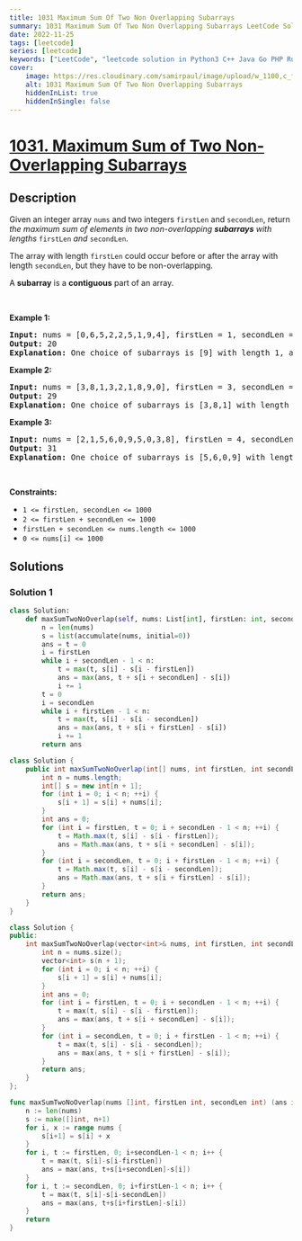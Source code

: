 ```yaml
---
title: 1031 Maximum Sum Of Two Non Overlapping Subarrays
summary: 1031 Maximum Sum Of Two Non Overlapping Subarrays LeetCode Solution Explained
date: 2022-11-25
tags: [leetcode]
series: [leetcode]
keywords: ["LeetCode", "leetcode solution in Python3 C++ Java Go PHP Ruby Swift TypeScript Rust C# JavaScript C", "1031 Maximum Sum Of Two Non Overlapping Subarrays LeetCode Solution Explained in all languages"]
cover:
    image: https://res.cloudinary.com/samirpaul/image/upload/w_1100,c_fit,co_rgb:FFFFFF,l_text:Arial_75_bold:1031 Maximum Sum Of Two Non Overlapping Subarrays - Solution Explained/problem-solving.webp
    alt: 1031 Maximum Sum Of Two Non Overlapping Subarrays
    hiddenInList: true
    hiddenInSingle: false
---
```



# [1031. Maximum Sum of Two Non-Overlapping Subarrays](https://leetcode.com/problems/maximum-sum-of-two-non-overlapping-subarrays)


## Description

<p>Given an integer array <code>nums</code> and two integers <code>firstLen</code> and <code>secondLen</code>, return <em>the maximum sum of elements in two non-overlapping <strong>subarrays</strong> with lengths </em><code>firstLen</code><em> and </em><code>secondLen</code>.</p>

<p>The array with length <code>firstLen</code> could occur before or after the array with length <code>secondLen</code>, but they have to be non-overlapping.</p>

<p>A <strong>subarray</strong> is a <strong>contiguous</strong> part of an array.</p>

<p>&nbsp;</p>
<p><strong class="example">Example 1:</strong></p>

<pre>
<strong>Input:</strong> nums = [0,6,5,2,2,5,1,9,4], firstLen = 1, secondLen = 2
<strong>Output:</strong> 20
<strong>Explanation:</strong> One choice of subarrays is [9] with length 1, and [6,5] with length 2.
</pre>

<p><strong class="example">Example 2:</strong></p>

<pre>
<strong>Input:</strong> nums = [3,8,1,3,2,1,8,9,0], firstLen = 3, secondLen = 2
<strong>Output:</strong> 29
<strong>Explanation:</strong> One choice of subarrays is [3,8,1] with length 3, and [8,9] with length 2.
</pre>

<p><strong class="example">Example 3:</strong></p>

<pre>
<strong>Input:</strong> nums = [2,1,5,6,0,9,5,0,3,8], firstLen = 4, secondLen = 3
<strong>Output:</strong> 31
<strong>Explanation:</strong> One choice of subarrays is [5,6,0,9] with length 4, and [0,3,8] with length 3.
</pre>

<p>&nbsp;</p>
<p><strong>Constraints:</strong></p>

<ul>
	<li><code>1 &lt;= firstLen, secondLen &lt;= 1000</code></li>
	<li><code>2 &lt;= firstLen + secondLen &lt;= 1000</code></li>
	<li><code>firstLen + secondLen &lt;= nums.length &lt;= 1000</code></li>
	<li><code>0 &lt;= nums[i] &lt;= 1000</code></li>
</ul>

## Solutions

### Solution 1

<!-- tabs:start -->

```python
class Solution:
    def maxSumTwoNoOverlap(self, nums: List[int], firstLen: int, secondLen: int) -> int:
        n = len(nums)
        s = list(accumulate(nums, initial=0))
        ans = t = 0
        i = firstLen
        while i + secondLen - 1 < n:
            t = max(t, s[i] - s[i - firstLen])
            ans = max(ans, t + s[i + secondLen] - s[i])
            i += 1
        t = 0
        i = secondLen
        while i + firstLen - 1 < n:
            t = max(t, s[i] - s[i - secondLen])
            ans = max(ans, t + s[i + firstLen] - s[i])
            i += 1
        return ans
```

```java
class Solution {
    public int maxSumTwoNoOverlap(int[] nums, int firstLen, int secondLen) {
        int n = nums.length;
        int[] s = new int[n + 1];
        for (int i = 0; i < n; ++i) {
            s[i + 1] = s[i] + nums[i];
        }
        int ans = 0;
        for (int i = firstLen, t = 0; i + secondLen - 1 < n; ++i) {
            t = Math.max(t, s[i] - s[i - firstLen]);
            ans = Math.max(ans, t + s[i + secondLen] - s[i]);
        }
        for (int i = secondLen, t = 0; i + firstLen - 1 < n; ++i) {
            t = Math.max(t, s[i] - s[i - secondLen]);
            ans = Math.max(ans, t + s[i + firstLen] - s[i]);
        }
        return ans;
    }
}
```

```cpp
class Solution {
public:
    int maxSumTwoNoOverlap(vector<int>& nums, int firstLen, int secondLen) {
        int n = nums.size();
        vector<int> s(n + 1);
        for (int i = 0; i < n; ++i) {
            s[i + 1] = s[i] + nums[i];
        }
        int ans = 0;
        for (int i = firstLen, t = 0; i + secondLen - 1 < n; ++i) {
            t = max(t, s[i] - s[i - firstLen]);
            ans = max(ans, t + s[i + secondLen] - s[i]);
        }
        for (int i = secondLen, t = 0; i + firstLen - 1 < n; ++i) {
            t = max(t, s[i] - s[i - secondLen]);
            ans = max(ans, t + s[i + firstLen] - s[i]);
        }
        return ans;
    }
};
```

```go
func maxSumTwoNoOverlap(nums []int, firstLen int, secondLen int) (ans int) {
	n := len(nums)
	s := make([]int, n+1)
	for i, x := range nums {
		s[i+1] = s[i] + x
	}
	for i, t := firstLen, 0; i+secondLen-1 < n; i++ {
		t = max(t, s[i]-s[i-firstLen])
		ans = max(ans, t+s[i+secondLen]-s[i])
	}
	for i, t := secondLen, 0; i+firstLen-1 < n; i++ {
		t = max(t, s[i]-s[i-secondLen])
		ans = max(ans, t+s[i+firstLen]-s[i])
	}
	return
}
```

<!-- tabs:end -->

<!-- end -->
